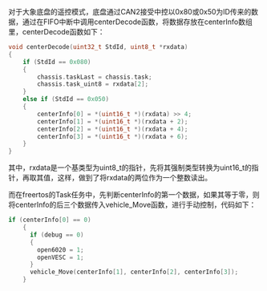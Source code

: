 对于大象底盘的遥控模式，底盘通过CAN2接受中控以0x80或0x50为ID传来的数据，通过在FIFO中断中调用centerDecode函数，将数据存放在centerInfo数组里，centerDecode函数如下：

```C
void centerDecode(uint32_t StdId, uint8_t *rxdata)
{
    if (StdId == 0x080)
    {
        chassis.taskLast = chassis.task;
        chassis.task_uint8 = rxdata[2];
    }
    else if (StdId == 0x050)
    {
        centerInfo[0] = *(uint16_t *)(rxdata) >> 4;
        centerInfo[1] = *(uint16_t *)(rxdata + 2);
        centerInfo[2] = *(uint16_t *)(rxdata + 4);
        centerInfo[3] = *(uint16_t *)(rxdata + 6);
    }
}
```

其中，rxdata是一个基类型为uint8_t的指针，先将其强制类型转换为uint16_t的指针，再取其值，这样，做到了将rxdata的两位作为一个整数读出。

而在freertos的Task任务中，先判断centerInfo的第一个数据，如果其等于零，则将centerInfo的后三个数据传入vehicle_Move函数，进行手动控制，代码如下：

```C
if (centerInfo[0] == 0)
    {
      if (debug == 0)
      {
        open6020 = 1;
        openVESC = 1;
      }
      vehicle_Move(centerInfo[1], centerInfo[2], centerInfo[3]);
    }
```